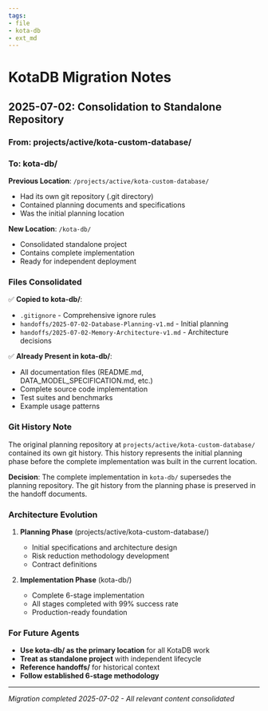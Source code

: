 ```yaml
---
tags:
- file
- kota-db
- ext_md
---
```

# KotaDB Migration Notes

## 2025-07-02: Consolidation to Standalone Repository

### From: projects/active/kota-custom-database/
### To: kota-db/

**Previous Location**: `/projects/active/kota-custom-database/`
- Had its own git repository (.git directory)
- Contained planning documents and specifications
- Was the initial planning location

**New Location**: `/kota-db/`
- Consolidated standalone project
- Contains complete implementation
- Ready for independent deployment

### Files Consolidated

✅ **Copied to kota-db/**:
- `.gitignore` - Comprehensive ignore rules
- `handoffs/2025-07-02-Database-Planning-v1.md` - Initial planning
- `handoffs/2025-07-02-Memory-Architecture-v1.md` - Architecture decisions

✅ **Already Present in kota-db/**:
- All documentation files (README.md, DATA_MODEL_SPECIFICATION.md, etc.)
- Complete source code implementation
- Test suites and benchmarks
- Example usage patterns

### Git History Note

The original planning repository at `projects/active/kota-custom-database/` contained its own git history. This history represents the initial planning phase before the complete implementation was built in the current location.

**Decision**: The complete implementation in `kota-db/` supersedes the planning repository. The git history from the planning phase is preserved in the handoff documents.

### Architecture Evolution

1. **Planning Phase** (projects/active/kota-custom-database/)
   - Initial specifications and architecture design
   - Risk reduction methodology development
   - Contract definitions

2. **Implementation Phase** (kota-db/)
   - Complete 6-stage implementation
   - All stages completed with 99% success rate
   - Production-ready foundation

### For Future Agents

- **Use kota-db/ as the primary location** for all KotaDB work
- **Treat as standalone project** with independent lifecycle
- **Reference handoffs/** for historical context
- **Follow established 6-stage methodology**

---

*Migration completed 2025-07-02 - All relevant content consolidated*